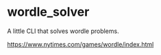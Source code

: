 # wordle_solver

A little CLI that solves wordle problems.

https://www.nytimes.com/games/wordle/index.html
